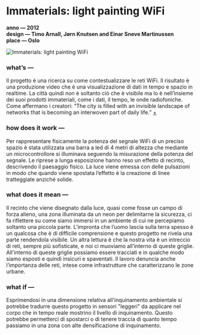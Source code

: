 # Immaterials: light painting WiFi #  
**anno — 2012**  
**design — Timo Arnall, Jørn Knutsen and Einar Sneve Martinussen**   
**place — Oslo**       

![Immaterials: light painting WiFi](https://i.imgur.com/3TnZPdm.png)

### what’s — ###
Il progetto è una ricerca su come contestualizzare le reti WiFi. Il risultato è una produzione video che è una visualizzazione di dati in tempo e spazio in realtime. La città quindi non è soltanto ciò che è visibile ma lo è nell’insieme dei suoi prodotti immateriali, come i dati, il tempo, le onde radiofoniche. Come affermano i creatori: “The city is filled with an invisible landscape of networks that is becoming an interwoven part of daily life.” [+](http://voyoslo.com/projects/immaterials-wifi-light-painting/)


### how does it work — ###
Per rappresentare fisicamente la potenza del segnale WiFi di un preciso spazio è stata utilizzata una barra a led di 4 metri di altezza che mediante un microcontrollore si illuminava seguendo la misurazione della potenza del segnale. Le riprese a lunga esposizione hanno reso un effetto di recinto, descrivendo il paesaggio fisico. La luce viene emessa con delle pulsazioni in modo che quando viene spostata l’effetto è la creazione di linee tratteggiate anziché solide.

### what does it mean — ###
Il recinto che viene disegnato dalla luce, quasi come fosse un campo di forza alieno, una zona illuminata da un neon per delimitarne la sicurezza, ci fa riflettere su come siamo immersi in un ambiente di cui ne percepiamo soltanto una piccola parte.
L’impronta che l’uomo lascia sulla terra spesso è un qualcosa che è di difficile comprensione e questo progetto ne rivela una parte rendendola visibile. Un altra lettura è che la nostra vita è un intreccio di reti, sempre più sofisticate, e noi ci muoviamo all’interno di queste griglie. All'interno di queste griglie possiamo essere tracciati e in qualche modo siamo esposti e quindi insicuri e spaventati. 
Il lavoro denuncia anche l’importanza delle reti, intese come infrastrutture che caratterizzano le zone urbane.

### what if — ###
Esprimendosi in una dimensione relativa all'inquinamento ambientale si potrebbe tradurre questo progetto in sensori "leggeri" da applicare nel corpo che in tempo reale mostrino il livello di inquinamento. Questo potrebbe permetterci di spostarci o di tenere traccia di quanto tempo passiamo in una zona con alte densificazione di inquinamento. 
